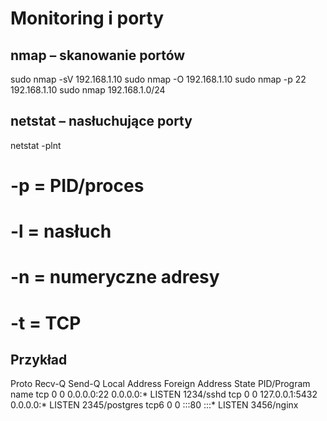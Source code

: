 # Monitoring i porty

## nmap – skanowanie portów
sudo nmap -sV 192.168.1.10
sudo nmap -O 192.168.1.10
sudo nmap -p 22 192.168.1.10
sudo nmap 192.168.1.0/24

## netstat – nasłuchujące porty
netstat -plnt
# -p = PID/proces
# -l = nasłuch
# -n = numeryczne adresy
# -t = TCP

## Przykład
Proto Recv-Q Send-Q Local Address           Foreign Address         State       PID/Program name
tcp        0      0 0.0.0.0:22              0.0.0.0:*               LISTEN      1234/sshd
tcp        0      0 127.0.0.1:5432          0.0.0.0:*               LISTEN      2345/postgres
tcp6       0      0 :::80                   :::*                    LISTEN      3456/nginx